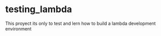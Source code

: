 # testing_lambda
This proyect its only to test and lern how to build a lambda development environment
